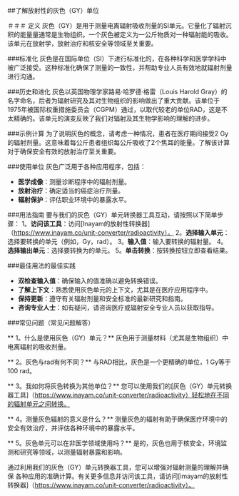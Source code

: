 ##了解放射性的灰色（GY）单位

＃＃＃ 定义
灰色（GY）是用于测量电离辐射吸收剂量的SI单元。它量化了辐射沉积的能量量通常是生物组织。一个灰色被定义为一公斤物质对一种辐射能的吸收。该单元在放射学，放射治疗和核安全等领域至关重要。

###标准化
灰色是在国际单位（SI）下进行标准化的，在各种科学和医学学科中被广泛接受。这种标准化确保了测量的一致性，并帮助专业人员有效地就辐射剂量进行沟通。

###历史和进化
灰色以英国物理学家路易·哈罗德·格雷（Louis Harold Gray）的名字命名，后者为辐射研究及其对生物组织的影响做出了重大贡献。该单位于1975年被国际权重措施委员会（CGPM）通过，以取代较老的单位RAD，这是不太精确的。该单元的演变反映了我们对辐射及其生物学影响的理解的进步。

###示例计算
为了说明灰色的概念，请考虑一种情况，患者在医疗期间接受2 Gy的辐射剂量。这意味着每公斤患者组织每公斤吸收了2个焦耳的能量。了解该计算对于确保安全有效的放射治疗至关重要。

###使用单位
灰色广泛用于各种应用程序，包括：
-  **医学成像**：测量诊断程序中的辐射剂量。
-  **放射治疗**：确定适当的癌症治疗剂量。
-  **辐射保护**：评估职业环境中的暴露水平。

###用法指南
要与我们的灰色（GY）单元转换器工具互动，请按照以下简单步骤：
1。**访问该工具**：访问[Inayam的放射性转换器]（https://www.inayam.co/unit-converter/radioactivity）。
2。**选择输入单元**：选择要转换的单元（例如，Gy，rad）。
3。**输入值**：输入要转换的辐射量。
4。**选择输出单元**：选择要转换为的单元。
5。**单击转换**：按转换按钮立即查看结果。

###最佳用法的最佳实践
-  **双检查输入值**：确保输入的值准确以避免转换错误。
-  **了解上下文**：熟悉使用灰色单元的上下文，尤其是在医疗应用程序中。
-  **保持更新**：遵守有关辐射剂量和安全标准的最新研究和指南。
-  **咨询专业人士**：如有疑问，请咨询医疗或辐射安全专业人员以获取指导。

###常见问题（常见问题解答）

** 1。什么是使用灰色（GY）单元？**
灰色用于测量材料（尤其是生物组织）中电离辐射的吸收剂量。

** 2。灰色与rad有何不同？**
与RAD相比，灰色是一个更精确的单位，1 Gy等于100 rad。

** 3。我如何将灰色转换为其他单位？**
您可以使用我们的[灰色（GY）单元转换器工具]（https://www.inayam.co/unit-converter/radioactivity）轻松地在不同的辐射单元之间转换。

** 4。测量灰色辐射的意义是什么？**
测量灰色的辐射有助于确保医疗环境中的安全有效治疗，并评估各种环境中的暴露水平。

** 5。灰色单元可以在非医学领域使用吗？**
是的，灰色也用于核安全，环境监测和研究等领域，以测量辐射暴露和影响。

通过利用我们的灰色（GY）单元转换器工具，您可以增强对辐射测量的理解并确保 各种应用的准确计算。有关更多信息并访问该工具，请访问[imayam的放射性转换器]（https://www.inayam.co/unit-converter/radioactivity）。